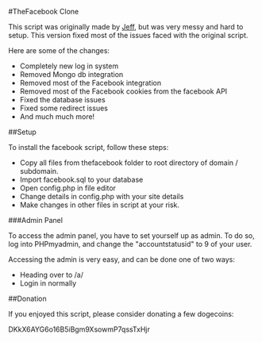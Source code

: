#TheFacebook Clone

This script was originally made by [Jeff](https://github.com/jbachand), but was very messy and hard to setup.
This version fixed most of the issues faced with the original script.

Here are some of the changes:
* Completely new log in system
* Removed Mongo db integration
* Removed most of the Facebook integration
* Removed most of the Facebook cookies from the facebook API
* Fixed the database issues
* Fixed some redirect issues
* And much much more!

##Setup

To install the facebook script, follow these steps:

* Copy all files from thefacebook folder to root directory of domain / subdomain.
* Import facebook.sql to your database
* Open config.php in file editor
* Change details in config.php with your site details
* Make changes in other files in script at your risk.


###Admin Panel

To access the admin panel, you have to set yourself up as admin. To do so, log into PHPmyadmin, and change the "accountstatusid" to 9 of your user.

Accessing the admin is very easy, and can be done one of two ways:

* Heading over to /a/
* Login in normally

##Donation

If you enjoyed this script, please consider donating a few dogecoins: 

DKkX6AYG6o16B5iBgm9XsowmP7qssTxHjr
